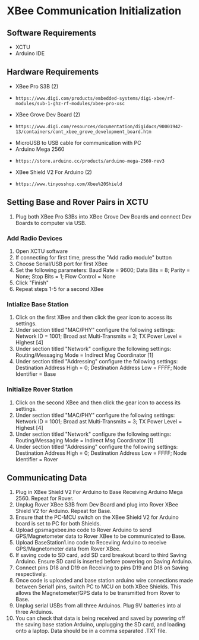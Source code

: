 # XBee Communication Initialization
## Software Requirements
- XCTU
- Arduino IDE
## Hardware Requirements
- XBee Pro S3B (2)
-     https://www.digi.com/products/embedded-systems/digi-xbee/rf-modules/sub-1-ghz-rf-modules/xbee-pro-xsc
- XBee Grove Dev Board (2)
-     https://www.digi.com/resources/documentation/digidocs/90001942-13/containers/cont_xbee_grove_development_board.htm
- MicroUSB to USB cable for communication with PC
- Arduino Mega 2560
-     https://store.arduino.cc/products/arduino-mega-2560-rev3
- XBee Shield V2 For Arduino (2)
-     https://www.tinyosshop.com/Xbee%20Shield
## Setting Base and Rover Pairs in XCTU
1. Plug both XBee Pro S3Bs into XBee Grove Dev Boards and connect Dev Boards to computer via USB.
### Add Radio Devices
1. Open XCTU software
2. If connecting for first time, press the "Add radio module" button
3. Choose Serial/USB port for first XBee
4. Set the following parameters: Baud Rate = 9600; Data Bits = 8; Parity = None; Stop Bits = 1; Flow Control = None
5. Click "Finish"
6. Repeat steps 1-5 for a second XBee
### Intialize Base Station
1. Click on the first XBee and then click the gear icon to access its settings.
2. Under section titled "MAC/PHY" configure the following settings: Network ID = 1001; Broad ast Multi-Transmits = 3; TX Power Level = Highest [4]
3. Under section titled "Network" configure the following settings: Routing/Messaging Mode = Indirect Msg Coordinator [1]
4. Under section titled "Addressing" configure the following settings: Destination Address High = 0; Destination Address Low = FFFF; Node Identifier = Base
### Initialize Rover Station
1. Click on the second XBee and then click the gear icon to access its settings.
2. Under section titled "MAC/PHY" configure the following settings: Network ID = 1001; Broad ast Multi-Transmits = 3; TX Power Level = Highest [4]
3. Under section titled "Network" configure the following settings: Routing/Messaging Mode = Indirect Msg Coordinator [1]
4. Under section titled "Addressing" configure the following settings: Destination Address High = 0; Destination Address Low = FFFF; Node Identifier = Rover
## Communicating Data
1. Plug in XBee Shield V2 For Arduino to Base Receiving Arduino Mega 2560. Repeat for Rover.
2. Unplug Rover XBee S3B from Dev Board and plug into Rover XBee Shield V2 for Arduino. Repeat for Base.
3. Ensure that the PC-MCU switch on the XBee Shield V2 for Arduino board is set to PC for both Shields.
4. Upload gpsmagxbee.ino code to Rover Arduino to send GPS/Magnetometer data to Rover XBee to be communicated to Base.
5. Upload BaseStation1.ino code to Receviing Arduino to receive GPS/Magnetometer data from Rover XBee.
6. If saving code to SD card, add SD card breakout board to third Saving Arduino. Ensure SD card is inserted before powering on Saving Arduino.
7. Connect pins D18 and D19 on Receiving to pins D19 and D18 on Saving respectively.
8. Once code is uploaded and base station arduino wire connections made between Serial1 pins, switch PC to MCU on both XBee Shields. This allows the Magnetometer/GPS data to be transmitted from Rover to Base.
9. Unplug serial USBs from all three Arduinos. Plug 9V batteries into al three Arduinos.
10. You can check that data is being received and saved by powering off the saving base station Arduino, unplugging the SD card, and loading onto a laptop. Data should be in a comma separated .TXT file.

